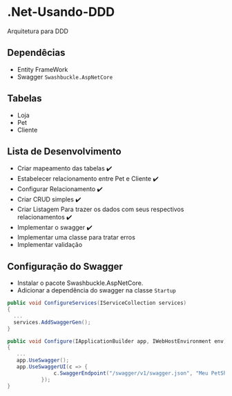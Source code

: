 # .Net-Usando-DDD
Arquitetura para DDD

## Dependêcias
- Entity FrameWork
- Swagger
```Swashbuckle.AspNetCore```

## Tabelas

- Loja
- Pet
- Cliente

## Lista de Desenvolvimento

- Criar mapeamento das tabelas :heavy_check_mark:
- Estabelecer relacionamento entre Pet e Cliente :heavy_check_mark:
- Configurar Relacionamento :heavy_check_mark:
- Criar CRUD simples :heavy_check_mark:
- Criar Listagem Para trazer os dados com seus respectivos relacionamentos :heavy_check_mark:
- Implementar o swagger :heavy_check_mark:
- Implementar uma classe para tratar erros
- Implementar validação

## Configuração do Swagger
 - Instalar o pacote Swashbuckle.AspNetCore.
 - Adicionar a dependência do swagger na classe ```Startup```
 
 ```C#
 public void ConfigureServices(IServiceCollection services)
 {
   ...
   services.AddSwaggerGen();
 }
 
 public void Configure(IApplicationBuilder app, IWebHostEnvironment env)
 {
    ...
    app.UseSwagger();
    app.UseSwaggerUI(c => {
                c.SwaggerEndpoint("/swagger/v1/swagger.json", "Meu PetShop");
            });
 }
 ```
